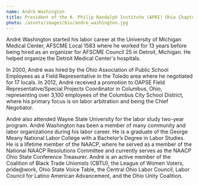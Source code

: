 ```yaml
---
name: André Washington
title: President of the A. Philip Randolph Institute (APRI) Ohio Chapter
photo: /assets/images/bio/andre_washington.jpg
---
```

André Washington started his labor career at the University of Michigan Medical Center, AFSCME Local 1583 where he worked for 13 years before being hired as an organizer for 
AFSCME Council 25 in Detroit, Michigan. He helped organize the Detroit Medical 
Center's hospitals. 

In 2000, André was hired by the Ohio Association of Public School Employees as a Field Representative in the Toledo area where he negotiated for 17 locals. In 2012, André received a promotion to OAPSE Field Representative/Special Projects Coordinator in Columbus, Ohio, representing over 3,100 employees of the Columbus City School District, where his primary focus is on labor arbitration and being the Chief Negotiator.  

André also attended Wayne State University for the labor study two-year program. André Washington has been a member of many community and labor organizations during his labor career. He is a graduate of the George Meany National Labor College with a Bachelor’s Degree in Labor Studies. He is a lifetime member of the NAACP, where he served as a member of the National NAACP Resolutions Committee and currently serves as the NAACP Ohio State Conference Treasurer. André is an active member of the Coalition of Black Trade Unionists (CBTU), the League of Women Voters, pride@work, Ohio State Voice Table, the Central Ohio Labor Council, Labor Council for Latino American Advancement, and the Ohio Unity Coalition. 


